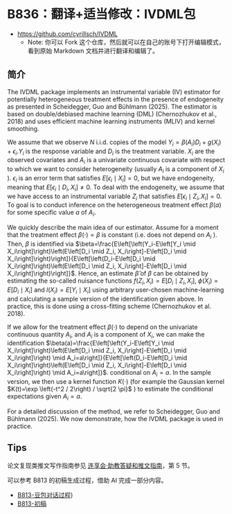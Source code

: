 # B836：翻译+适当修改：IVDML包

- <https://github.com/cyrillsch/IVDML>
  - Note: 你可以 Fork 这个仓库，然后就可以在自己的账号下打开编辑模式，看到原始 Markdown 文档并进行翻译和编辑了。 

## 简介

The IVDML package implements an instrumental variable (IV) estimator for potentially heterogeneous treatment effects in the presence of endogeneity as presented in Scheidegger, Guo and Bühlmann (2025). The estimator is based on double/debiased machine learning (DML) (Chernozhukov et al., 2018) and uses efficient machine learning instruments (MLIV) and kernel smoothing.

We assume that we observe $N$ i.i.d. copies of the model $Y_i=\beta\left(A_i\right) D_i+g\left(X_i\right)+\epsilon_i . Y_i$ is the response variable and $D_i$ is the treatment variable. $X_i$ are the observed covariates and $A_i$ is a univariate continuous covariate with respect to which we want to consider heterogeneity (usually $A_i$ is a component of $X_i$ ). $\epsilon_i$ is an error term that satisfies $E\left[\epsilon_i \mid X_i\right]=0$, but we have endogeneity, meaning that $E\left[\epsilon_i \mid D_i, X_i\right] \neq 0$. To deal with the endogeneity, we assume that we have access to an instrumental variable $Z_i$ that satisfies $E\left[\epsilon_i \mid Z_i, X_i\right]=0$. To goal is to conduct inference on the heterogeneous treatment effect $\beta(a)$ for some specific value $a$ of $A_i$.

We quickly describe the main idea of our estimator. Assume for a moment that the treatment effect $\beta(\cdot)=\beta$ is constant (i.e. does not depend on $A_i$ ). Then, $\beta$ is identified via $\beta=\frac{E\left[\left(Y_i-E\left[Y_i \mid X_i\right]\right)\left(E\left[D_i \mid Z_i, X_i\right]-E\left[D_i \mid X_i\right]\right)\right]}{E\left[\left(D_i-E\left[D_i \mid X_i\right]\right)\left(E\left[D_i \mid Z_i, X_i\right]-E\left[D_i \mid X_i\right]\right)\right]}$. Hence, an estimate $\hat{\beta}$ of $\beta$ can be obtained by estimating the so-called nuisance functions $f\left(Z_i, X_i\right)=E\left[D_i \mid Z_i, X_i\right]$, $\phi\left(X_i\right)=E\left[D_i \mid X_i\right]$ and $l\left(X_i\right)=E\left[Y_i \mid X_i\right]$ using arbitrary user-chosen machine-learning and calculating a sample version of the identification given above. In practice, this is done using a cross-fitting scheme (Chernozhukov et al. 2018).

If we allow for the treatment effect $\beta(\cdot)$ to depend on the univariate continuous quantity $A_i$, and $A_i$ is a component of $X_i$, we can make the identification $\beta(a)=\frac{E\left[\left(Y_i-E\left[Y_i \mid X_i\right]\right)\left(E\left[D_i \mid Z_i, X_i\right]-E\left[D_i \mid X_i\right]\right) \mid A_i=a\right]}{E\left[\left(D_i-E\left[D_i \mid X_i\right]\right)\left(E\left[D_i \mid Z_i, X_i\right]-E\left[D_i \mid X_i\right]\right) \mid A_i=a\right]}$. conditional on $A_i=a$. In the sample version, we then use a kernel function $K(\cdot)$ (for example the Gaussian kernel $K(t)=\exp \left(-t^2 / 2\right) / \sqrt{2 \pi}$ ) to estimate the conditional expectations given $A_i=a$.

For a detailed discussion of the method, we refer to Scheidegger, Guo and Bühlmann (2025). We now demonstrate, how the IVDML package is used in practice.

## Tips

论文复现类推文写作指南参见 [连享会·助教答疑和推文指南](https://file.lianxh.cn/KC/lianxh_TA_Guide.pdf)，第 5 节。

可以参考 B813 的初稿生成过程，借助 AI 完成一部分内容。

- [B813-豆包对话过程](https://www.doubao.com/thread/w8e524bfc59a644e2))
- [B813-初稿](https://github.com/arlionn/lianxhta/blob/main/sample/B813-Stragged-DID.md)

